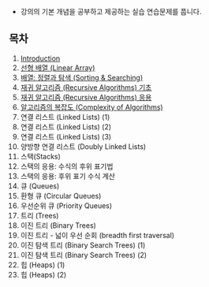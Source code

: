 - 강의의 기본 개념을 공부하고 제공하는 실습 연습문제를 풉니다.




## 목차
1. [Introduction](https://github.com/park4264/DataStructures-Algorithms/blob/main/Programming%20Lecture/1.%20Introduction.md)
2. [선형 배열 (Linear Array)](https://github.com/park4264/DataStructures-Algorithms/blob/main/Programming%20Lecture/2.%20%EC%84%A0%ED%98%95%20%EB%B0%B0%EC%97%B4%20(Linear%20Array).md)
3. [배열: 정렬과 탐색 (Sorting & Searching)](https://github.com/park4264/DataStructures-Algorithms/blob/main/Programming%20Lecture/3.%20%EB%B0%B0%EC%97%B4:%20%EC%A0%95%EB%A0%AC%EA%B3%BC%20%ED%83%90%EC%83%89%20(Sorting%20%26%20Searching).md)
4. [재귀 알고리즘 (Recursive Algorithms) 기초](https://github.com/park4264/DataStructures-Algorithms/blob/main/Programming%20Lecture/4.%20%EC%9E%AC%EA%B7%80%20%EC%95%8C%EA%B3%A0%EB%A6%AC%EC%A6%98(Recursive%20Algorithms)%20%EA%B8%B0%EC%B4%88.md)
5. [재귀 알고리즘 (Recursive Algorithms) 응용](https://github.com/park4264/DataStructures-Algorithms/blob/main/Programming%20Lecture/5.%20%EC%9E%AC%EA%B7%80%20%EC%95%8C%EA%B3%A0%EB%A6%AC%EC%A6%98(Recursive%20Algorithms)%20%EC%9D%91%EC%9A%A9.md)
6. [알고리즘의 복잡도 (Complexity of Algorithms)](https://github.com/park4264/DataStructures-Algorithms/blob/main/Programming%20Lecture/6.%20%EC%95%8C%EA%B3%A0%EB%A6%AC%EC%A6%98%EC%9D%98%20%EB%B3%B5%EC%9E%A1%EB%8F%84(Complexity%20of%20Algorithms).md)
7. 연결 리스트 (Linked Lists) (1)
8. 연결 리스트 (Linked Lists) (2)
9. 연결 리스트 (Linked Lists) (3)
10. 양방향 연결 리스트 (Doubly Linked Lists)
11. 스택(Stacks)
12. 스택의 응용: 수식의 후위 표기법
13. 스택의 응용: 후위 표기 수식 계산
14. 큐 (Queues) 
15. 환형 큐 (Circular Queues)
16. 우선순위 큐 (Priority Queues)
17. 트리 (Trees)
18. 이진 트리 (Binary Trees)
19. 이진 트리 - 넓이 우선 순회 (breadth first traversal)
20. 이진 탐색 트리 (Binary Search Trees) (1)
21. 이진 탐색 트리 (Binary Search Trees) (2)
22. 힙 (Heaps) (1)
23. 힙 (Heaps) (2)
